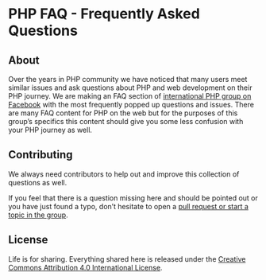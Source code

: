 # PHP FAQ - Frequently Asked Questions

## About

Over the years in PHP community we have noticed that many users meet similar issues and ask questions about PHP
and web development on their PHP journey. We are making an FAQ section of [international PHP group on Facebook][fb-group]
with the most frequently popped up questions and issues. There are many FAQ content for PHP on the web but for the purposes of this group’s specifics this content should give you some less confusion with your PHP journey as well.

## Contributing

We always need contributors to help out and improve this collection of questions as well.

If you feel that there is a question missing here and should be pointed out or you have just found a typo,
don’t hesitate to open a [pull request or start a topic in the group](CONTRIBUTING.md).

## License

Life is for sharing. Everything shared here is released under the [Creative Commons Attribution 4.0 International License](LICENSE).


[fb-group]: https://www.facebook.com/groups/2204685680/
